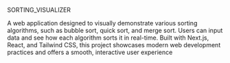 SORTING_VISUALIZER

A web application designed to visually demonstrate various sorting algorithms, such as bubble sort, quick sort, and merge sort. Users can input data and see how each algorithm sorts it in real-time. Built with Next.js, React, and Tailwind CSS, this project showcases modern web development practices and offers a smooth, interactive user experience
